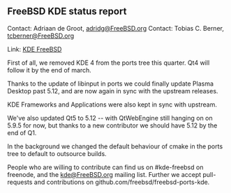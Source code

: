 ## FreeBSD KDE status report ##

Contact: Adriaan de Groot, <adridg@FreeBSD.org>
Contact: Tobias C. Berner, <tcberner@FreeBSD.org>

Link:	 [KDE FreeBSD](https://freebsd.kde.org/)


First of all, we removed KDE 4 from the ports tree this quarter.
Qt4 will follow it by the end of march.

Thanks to the update of libinput in ports we could finally update Plasma Desktop
past 5.12, and are now again in sync with the upstream releases.

KDE Frameworks and Applications were also kept in sync with upstream.

We've also updated Qt5 to 5.12 -- with QtWebEngine still hanging on on 5.9.5
for now, but thanks to a new contributor we should have 5.12 by the end of Q1.

In the background we changed the default behaviour of cmake in the ports tree
to default to outsource builds.

People who are willing to contribute can find us on #kde-freebsd on freenode,
and the kde@FreeBSD.org mailing list. Further we accept pull-requests and
contributions on github.com/freebsd/freebsd-ports-kde.
